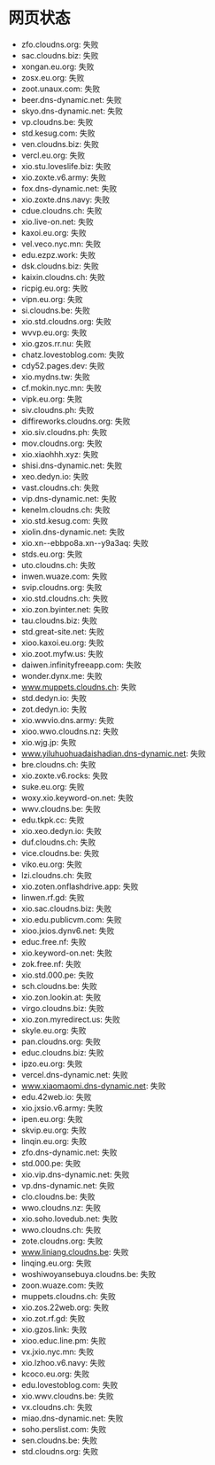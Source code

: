 # 网页状态
- zfo.cloudns.org: 失败
- sac.cloudns.biz: 失败
- xongan.eu.org: 失败
- zosx.eu.org: 失败
- zoot.unaux.com: 失败
- beer.dns-dynamic.net: 失败
- skyo.dns-dynamic.net: 失败
- vp.cloudns.be: 失败
- std.kesug.com: 失败
- ven.cloudns.biz: 失败
- vercl.eu.org: 失败
- xio.stu.loveslife.biz: 失败
- xio.zoxte.v6.army: 失败
- fox.dns-dynamic.net: 失败
- xio.zoxte.dns.navy: 失败
- cdue.cloudns.ch: 失败
- xio.live-on.net: 失败
- kaxoi.eu.org: 失败
- vel.veco.nyc.mn: 失败
- edu.ezpz.work: 失败
- dsk.cloudns.biz: 失败
- kaixin.cloudns.ch: 失败
- ricpig.eu.org: 失败
- vipn.eu.org: 失败
- si.cloudns.be: 失败
- xio.std.cloudns.org: 失败
- wvvp.eu.org: 失败
- xio.gzos.rr.nu: 失败
- chatz.lovestoblog.com: 失败
- cdy52.pages.dev: 失败
- xio.mydns.tw: 失败
- cf.mokin.nyc.mn: 失败
- vipk.eu.org: 失败
- siv.cloudns.ph: 失败
- diffireworks.cloudns.org: 失败
- xio.siv.cloudns.ph: 失败
- mov.cloudns.org: 失败
- xio.xiaohhh.xyz: 失败
- shisi.dns-dynamic.net: 失败
- xeo.dedyn.io: 失败
- vast.cloudns.ch: 失败
- vip.dns-dynamic.net: 失败
- kenelm.cloudns.ch: 失败
- xio.std.kesug.com: 失败
- xiolin.dns-dynamic.net: 失败
- xio.xn--ebbpo8a.xn--y9a3aq: 失败
- stds.eu.org: 失败
- uto.cloudns.ch: 失败
- inwen.wuaze.com: 失败
- svip.cloudns.org: 失败
- xio.std.cloudns.ch: 失败
- xio.zon.byinter.net: 失败
- tau.cloudns.biz: 失败
- std.great-site.net: 失败
- xioo.kaxoi.eu.org: 失败
- xio.zoot.myfw.us: 失败
- daiwen.infinityfreeapp.com: 失败
- wonder.dynx.me: 失败
- www.muppets.cloudns.ch: 失败
- std.dedyn.io: 失败
- zot.dedyn.io: 失败
- xio.wwvio.dns.army: 失败
- xioo.wwo.cloudns.nz: 失败
- xio.wjg.jp: 失败
- www.yiluhuohuadaishadian.dns-dynamic.net: 失败
- bre.cloudns.ch: 失败
- xio.zoxte.v6.rocks: 失败
- suke.eu.org: 失败
- woxy.xio.keyword-on.net: 失败
- wwv.cloudns.be: 失败
- edu.tkpk.cc: 失败
- xio.xeo.dedyn.io: 失败
- duf.cloudns.ch: 失败
- vice.cloudns.be: 失败
- viko.eu.org: 失败
- lzi.cloudns.ch: 失败
- xio.zoten.onflashdrive.app: 失败
- linwen.rf.gd: 失败
- xio.sac.cloudns.biz: 失败
- xio.edu.publicvm.com: 失败
- xioo.jxios.dynv6.net: 失败
- educ.free.nf: 失败
- xio.keyword-on.net: 失败
- zok.free.nf: 失败
- xio.std.000.pe: 失败
- sch.cloudns.be: 失败
- xio.zon.lookin.at: 失败
- virgo.cloudns.biz: 失败
- xio.zon.myredirect.us: 失败
- skyle.eu.org: 失败
- pan.cloudns.org: 失败
- educ.cloudns.biz: 失败
- ipzo.eu.org: 失败
- vercel.dns-dynamic.net: 失败
- www.xiaomaomi.dns-dynamic.net: 失败
- edu.42web.io: 失败
- xio.jxsio.v6.army: 失败
- ipen.eu.org: 失败
- skvip.eu.org: 失败
- linqin.eu.org: 失败
- zfo.dns-dynamic.net: 失败
- std.000.pe: 失败
- xio.vip.dns-dynamic.net: 失败
- vp.dns-dynamic.net: 失败
- clo.cloudns.be: 失败
- wwo.cloudns.nz: 失败
- xio.soho.lovedub.net: 失败
- wwo.cloudns.ch: 失败
- zote.cloudns.org: 失败
- www.liniang.cloudns.be: 失败
- linqing.eu.org: 失败
- woshiwoyansebuya.cloudns.be: 失败
- zoon.wuaze.com: 失败
- muppets.cloudns.ch: 失败
- xio.zos.22web.org: 失败
- xio.zot.rf.gd: 失败
- xio.gzos.link: 失败
- xioo.educ.line.pm: 失败
- vx.jxio.nyc.mn: 失败
- xio.lzhoo.v6.navy: 失败
- kcoco.eu.org: 失败
- edu.lovestoblog.com: 失败
- xio.wwv.cloudns.be: 失败
- vx.cloudns.ch: 失败
- miao.dns-dynamic.net: 失败
- soho.perslist.com: 失败
- sen.cloudns.be: 失败
- std.cloudns.org: 失败
